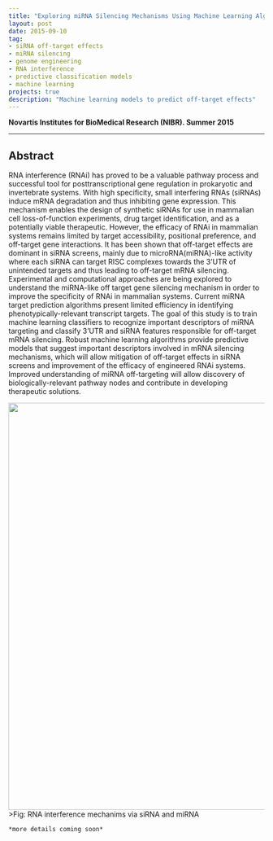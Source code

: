 ```yaml
---
title: "Exploring miRNA Silencing Mechanisms Using Machine Learning Algorithms"
layout: post
date: 2015-09-10
tag:
- siRNA off-target effects
- miRNA silencing
- genome engineering
- RNA interference
- predictive classification models
- machine learning
projects: true
description: "Machine learning models to predict off-target effects"
---
```


**Novartis Institutes for BioMedical Research (NIBR). Summer 2015**

---

## Abstract

RNA interference (RNAi) has proved to be a valuable pathway process and successful tool for posttranscriptional gene regulation in prokaryotic and invertebrate systems. With high specificity, small interfering RNAs (siRNAs) induce mRNA degradation and thus inhibiting gene expression. This mechanism enables the design of synthetic siRNAs for use in mammalian cell loss-of-function experiments, drug target identification, and as a potentially viable therapeutic.
However, the efficacy of RNAi in mammalian systems remains limited by target accessibility, positional preference, and off-target gene interactions. It has been shown that off-target effects are dominant in siRNA screens, mainly due to microRNA(miRNA)-like activity where each siRNA can target RISC complexes towards the 3’UTR of unintended targets and thus leading to off-target mRNA silencing.
Experimental and computational approaches are being explored to understand the miRNA-like off target gene silencing mechanism in order to improve the specificity of RNAi in mammalian systems. Current miRNA target prediction algorithms present limited efficiency in identifying phenotypically-relevant transcript targets.
The goal of this study is to train machine learning classifiers to recognize important descriptors of miRNA targeting and classify 3’UTR and siRNA features responsible for off-target mRNA silencing.
Robust machine learning algorithms provide predictive models that suggest important descriptors involved in mRNA silencing mechanisms, which will allow mitigation of off-target effects in siRNA screens and improvement of the efficacy of engineered RNAi systems. Improved understanding of miRNA off-targeting will allow discovery of biologically-relevant pathway nodes and contribute in developing therapeutic solutions.


<img src="{{site.url}}/assets/images/siRNA/miRNA.png" style="border:none" width="800" />
>Fig: RNA interference mechanims via siRNA and miRNA

`*more details coming soon*`

<!--
## Methods
## Results and Discussion
<!---
<img src="{{site.url}}/assets/images/hdscaplasmacell/gene_rank_plot8.png" style="border:none" width="638" />
--->
